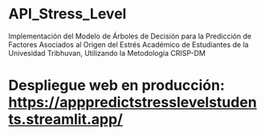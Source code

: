# API_Stress_Level
Implementación del Modelo de Árboles de Decisión para la Predicción de Factores Asociados al Origen del Estrés Académico de Estudiantes de la Univesidad Tribhuvan, Utilizando la Metodología CRISP-DM
# Despliegue web en producción: https://apppredictstresslevelstudents.streamlit.app/
